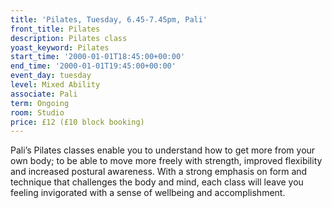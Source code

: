 ```yaml
---
title: 'Pilates, Tuesday, 6.45-7.45pm, Pali'
front_title: Pilates
description: Pilates class
yoast_keyword: Pilates
start_time: '2000-01-01T18:45:00+00:00'
end_time: '2000-01-01T19:45:00+00:00'
event_day: tuesday
level: Mixed Ability
associate: Pali
term: Ongoing
room: Studio
price: £12 (£10 block booking)
---
```


Pali’s Pilates classes enable you to understand how to get more from your own body; to be able to move more freely with strength, improved flexibility and increased postural awareness. With a strong emphasis on form and technique that challenges the body and mind, each class will leave you feeling invigorated with a sense of wellbeing and accomplishment.
